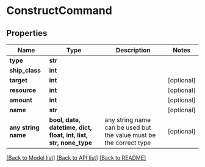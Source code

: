 # ConstructCommand


## Properties
Name | Type | Description | Notes
------------ | ------------- | ------------- | -------------
**type** | **str** |  | 
**ship_class** | **int** |  | 
**target** | **int** |  | [optional] 
**resource** | **int** |  | [optional] 
**amount** | **int** |  | [optional] 
**name** | **str** |  | [optional] 
**any string name** | **bool, date, datetime, dict, float, int, list, str, none_type** | any string name can be used but the value must be the correct type | [optional]

[[Back to Model list]](../README.md#documentation-for-models) [[Back to API list]](../README.md#documentation-for-api-endpoints) [[Back to README]](../README.md)


